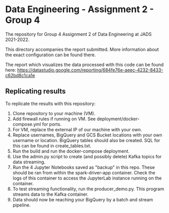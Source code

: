 # Data Engineering - Assignment 2 - Group 4
The repository for Group 4 Assignment 2 of Data Engineering at JADS 2021-2022.

This directory accompanies the report submitted. More information about the exact configuration can be found there.

The report which visualizes the data processed with this code can be found here:
https://datastudio.google.com/reporting/684fe76e-aeec-4232-8433-c62bd8c1ca1e

## Replicating results
To replicate the results with this repository:
1. Clone repository to your machine (VM).
2. Add firewall rules if running on VM. See deployment/docker-compose.yml for ports.
3. For VM, replace the external IP of our machine with your own.
4. Replace usernames, BigQuery and GCS Bucket locations with your own username or location.
    BigQuery tables should also be created. SQL for this can be found in create_tables.txt.
5. Run the build and run the docker-compose deployment.
6. Use the admin.py script to create (and possibly delete) Kafka topics for data streaming.
7. Run the 4 Jupyter Notebooks saved as "backup" in this repo.
    These should be ran from within the spark-driver-app container.
    Check the logs of this container to access the JupyterLab instance running on the container.
8. To test streaming functionality, run the producer_demo.py.
    This program streams data to the Kafka container.
9. Data should now be reaching your BigQuery by a batch and stream pipeline.
